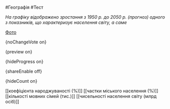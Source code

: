 #Географія #Тест

*На графіку відображено зростання з 1950 р. до 2050 р. (прогноз) одного з показників, що характеризує населення світу, а саме*

[Фото](https://zno.osvita.ua//doc/images/znotest/99/9912/35.jpg)

{noChangeVote on}

{preview on}

{hideProgress on}

{shareEnable off}

{hideCount on}

[[коефіцієнта народжуваності (%)]]
[[частки міського населення (%)]]
[[кількості мовних сімей (тис.)]]
[[чисельності населення світу (млрд осіб)]]
